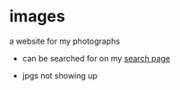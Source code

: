 # images
a website for my photographs
- can be searched for on my [search page](https://skparab1.github.io/search)

- jpgs not showing up
